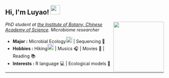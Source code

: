 <h2> Hi, I'm Luyao! <img src="https://media.giphy.com/media/nF9UcT4zlN9kTFT9EN/giphy.gif" width="30"></h2>
<img align='right' src="https://media.giphy.com/media/iDOOSqoC0k3VeT9rd5/giphy.gif" width="160">
<p><em>PhD student at <a href="http://english.ib.cas.cn/">the Institute of Botany, Chinese Academy of Science</a>. Microbiome researcher
</em></p>

-  **Major :**  Microbial Ecology<img src="https://cdn-icons-png.flaticon.com/128/2286/2286262.png" width="20" height="20" /> | Sequencing :dna: 
-  **Hobbies :** Hiking<img src="https://cdn-icons-png.flaticon.com/128/776/776537.png" width="20" height="20" /> | Musics :headphones: | Movies :movie_camera: | Reading :books:
-  **Interests :** R language :computer: | Ecological models :1234: 
---------------------------------------------------------------------------------------------------------------------------------------------------------------------------------
